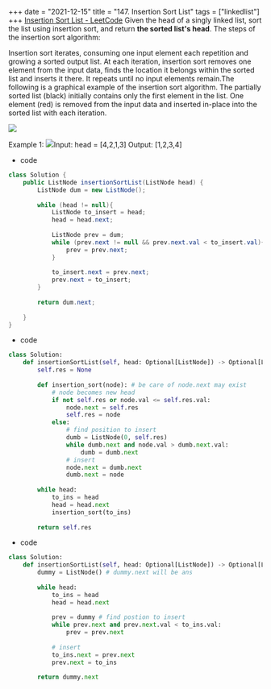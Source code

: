 +++ 
date = "2021-12-15"
title = "147. Insertion Sort List"
tags = ["linkedlist"]
+++
[Insertion Sort List - LeetCode](https://leetcode.com/problems/insertion-sort-list/)
Given the head of a singly linked list, sort the list using insertion sort, and return __the sorted list's head__.
The steps of the insertion sort algorithm:

Insertion sort iterates, consuming one input element each repetition and growing a sorted output list.
At each iteration, insertion sort removes one element from the input data, finds the location it belongs within the sorted list and inserts it there.
It repeats until no input elements remain.The following is a graphical example of the insertion sort algorithm. The partially sorted list (black) initially contains only the first element in the list. One element (red) is removed from the input data and inserted in-place into the sorted list with each iteration.

![](https://upload.wikimedia.org/wikipedia/commons/0/0f/Insertion-sort-example-300px.gif) 

Example 1:
![](https://assets.leetcode.com/uploads/2021/03/04/sort1linked-list.jpg)Input: head = [4,2,1,3] Output: [1,2,3,4]

- code
```java
class Solution {
    public ListNode insertionSortList(ListNode head) {
        ListNode dum = new ListNode();
        
        while (head != null){
            ListNode to_insert = head;
            head = head.next;
            
            ListNode prev = dum;
            while (prev.next != null && prev.next.val < to_insert.val){
                prev = prev.next;
            }
            
            to_insert.next = prev.next;
            prev.next = to_insert;
        }
        
        return dum.next;
        
    }
}

```
- code
```py
class Solution:
    def insertionSortList(self, head: Optional[ListNode]) -> Optional[ListNode]:
        self.res = None
        
        def insertion_sort(node): # be care of node.next may exist
            # node becomes new head
            if not self.res or node.val <= self.res.val:
                node.next = self.res
                self.res = node
            else:
                # find position to insert
                dumb = ListNode(0, self.res)
                while dumb.next and node.val > dumb.next.val:
                    dumb = dumb.next
                # insert
                node.next = dumb.next
                dumb.next = node
                    
        while head:
            to_ins = head
            head = head.next
            insertion_sort(to_ins)
            
        return self.res
```
- code
```py
class Solution:
    def insertionSortList(self, head: Optional[ListNode]) -> Optional[ListNode]:
        dummy = ListNode() # dummy.next will be ans
                    
        while head:
            to_ins = head
            head = head.next
            
            prev = dummy # find postion to insert
            while prev.next and prev.next.val < to_ins.val:
                prev = prev.next
                
            # insert
            to_ins.next = prev.next
            prev.next = to_ins
            
        return dummy.next
```


